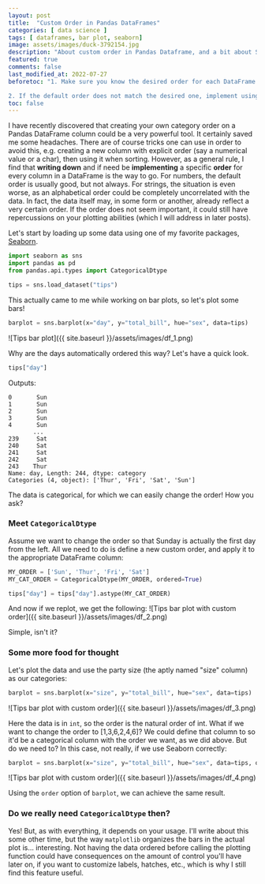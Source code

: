 ```yaml
---
layout: post
title:  "Custom Order in Pandas DataFrames"
categories: [ data science ]
tags: [ dataframes, bar plot, seaborn]
image: assets/images/duck-3792154.jpg
description: "About custom order in Pandas Dataframe, and a bit about Seaborn barplot."
featured: true
comments: false
last_modified_at: 2022-07-27
beforetoc: "1. Make sure you know the desired order for each DataFrame column. 

2. If the default order does not match the desired one, implement using CategoricalDtype!"
toc: false
---
```


I have recently discovered that creating your own category order on a Pandas DataFrame column could be a very powerful tool. It certainly saved me some headaches. 
There are of course tricks one can use in order to avoid this, e.g. creating a new column with explicit order (say a numerical value or a char), then using it when sorting.
However, as a general rule, I find that **writing down** and if need be **implementing** a specific **order** for every column in a DataFrame is the way to go. 
For numbers, the default order is usually good, but not always. 
For strings, the situation is even worse, as an alphabetical order could be completely uncorrelated with the data. 
In fact, the data itself may, in some form or another, already reflect a very certain order. If the order does not seem important, it could still have repercussions on your plotting abilities (which I will address in later posts).

Let's start by loading up some data using one of my favorite packages, <a href="https://seaborn.pydata.org/" target="_blank">Seaborn</a>.
```python
import seaborn as sns
import pandas as pd
from pandas.api.types import CategoricalDtype

tips = sns.load_dataset("tips")
```
This actually came to me while working on bar plots, so let's plot some bars!

```python
barplot = sns.barplot(x="day", y="total_bill", hue="sex", data=tips)
```
![Tips bar plot]({{ site.baseurl }}/assets/images/df_1.png)

Why are the days automatically ordered this way? Let's have a quick look.
```python
tips["day"]
```
Outputs:
```
0       Sun
1       Sun
2       Sun
3       Sun
4       Sun
       ... 
239     Sat
240     Sat
241     Sat
242     Sat
243    Thur
Name: day, Length: 244, dtype: category
Categories (4, object): ['Thur', 'Fri', 'Sat', 'Sun']
```

The data is categorical, for which we can easily change the order! How you ask?

### Meet `CategoricalDtype`
Assume we want to change the order so that Sunday is actually the first day from the left. All we need to do is define a new custom order, and apply it to the appropriate DataFrame column:

```python
MY_ORDER = ['Sun', 'Thur', 'Fri', 'Sat']
MY_CAT_ORDER = CategoricalDtype(MY_ORDER, ordered=True)

tips["day"] = tips["day"].astype(MY_CAT_ORDER)
```

And now if we replot, we get the following:
![Tips bar plot with custom order]({{ site.baseurl }}/assets/images/df_2.png)

Simple, isn't it?


### Some more food for thought
Let's plot the data and use the party size (the aptly named "size" column) as our categories:
```python
barplot = sns.barplot(x="size", y="total_bill", hue="sex", data=tips)
```
![Tips bar plot with custom order]({{ site.baseurl }}/assets/images/df_3.png)


Here the data is in `int`, so the order is the natural order of int. What if we want to change the order to [1,3,6,2,4,6]? We could define that column to so it'd be a categorical column with the order we want, as we did above. But do we need to? In this case, not really, if we use Seaborn correctly:

```python
barplot = sns.barplot(x="size", y="total_bill", hue="sex", data=tips, order=[1,3,6,2,4,6])
```

![Tips bar plot with custom order]({{ site.baseurl }}/assets/images/df_4.png)

Using the `order` option of `barplot`, we can achieve the same result.


### Do we really need `CategoricalDtype` then?
Yes! But, as with everything, it depends on your usage. I'll write about this some other time, but the way `matplotlib` organizes the bars in the actual plot is... interesting. Not having the data ordered before calling the plotting function could have consequences on the amount of control you'll have later on, if you want to customize labels, hatches, etc., which is why I still find this feature useful.   
